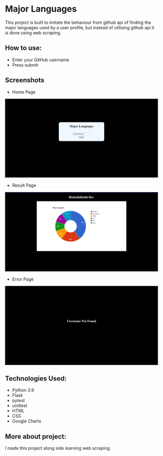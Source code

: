 # Major Languages 

This project is built to imitate the behaviour from github api of finding the major languages used by a user profile, but instead of utilising github api it is done using web scraping.

## How to use:
- Enter your GitHub username
- Press submit

## Screenshots 

- Home Page

![Home Page](https://github.com/RishabhRathi-Dev/MajorLanguages/blob/main/screenshots/frontpage.jpg)

- Result Page

![Result Page](https://github.com/RishabhRathi-Dev/MajorLanguages/blob/main/screenshots/resultpage.jpg)

- Error Page

![Wrong Username Page](https://github.com/RishabhRathi-Dev/MajorLanguages/blob/main/screenshots/notfoundpage.jpg)

## Technologies Used:
- Python 3.9
- Flask
- pytest
- unittest
- HTML
- CSS
- Google Charts

## More about project:
I made this project along side learning web scraping. 
